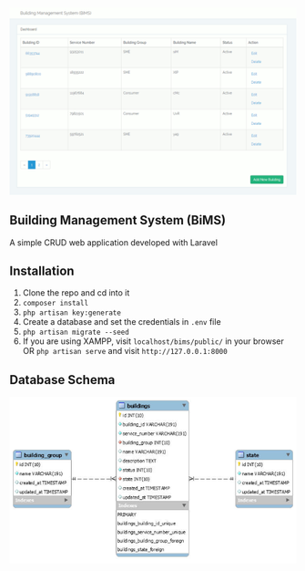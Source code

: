 ![](bims-screens.gif)

## Building Management System (BiMS)
A simple CRUD web application developed with Laravel

## Installation
1. Clone the repo and cd into it
2. ```composer install```
3. ```php artisan key:generate```
4. Create a database and set the credentials in ```.env``` file
5. ```php artisan migrate --seed```
6. If you are using XAMPP, visit ```localhost/bims/public/``` in your browser OR ```php artisan serve``` and visit ```http://127.0.0.1:8000```

## Database Schema
![](bims-db-schema.jpg)